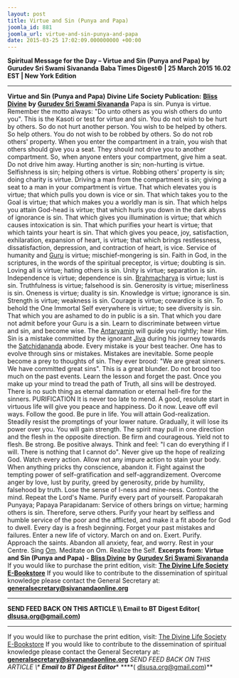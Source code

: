 ```yaml
---
layout: post
title: Virtue and Sin (Punya and Papa)
joomla_id: 881
joomla_url: virtue-and-sin-punya-and-papa
date: 2015-03-25 17:02:09.000000000 +00:00
---
```

**Spiritual Message for the Day – Virtue and Sin (Punya and Papa) by Gurudev Sri Swami Sivananda**
**Baba Times Digest© | 25 March 2015 16.02 EST | New York Edition**
* * *
**Virtue and Sin**
**(Punya and Papa)**
**Divine Life Society Publication:** [**Bliss Divine**](http://www.dlshq.org/messages/sin.htm) **by** [**Gurudev Sri Swami Sivananda**](http://www.dlshq.org/saints/siva.htm)
Papa is sin. Punya is virtue. Remember the motto always: "Do unto others as you wish others do unto you". This is the Kasoti or test for virtue and sin. You do not wish to be hurt by others. So do not hurt another person. You wish to be helped by others. So help others. You do not wish to be robbed by others. So do not rob others' property. When you enter the compartment in a train, you wish that others should give you a seat. They should not drive you to another compartment. So, when anyone enters your compartment, give him a seat. Do not drive him away. Hurting another is sin; non-hurting is virtue. Selfishness is sin; helping others is virtue. Robbing others' property is sin; doing charity is virtue. Driving a man from the compartment is sin; giving a seat to a man in your compartment is virtue.
That which elevates you is virtue; that which pulls you down is vice or sin. That which takes you to the Goal is virtue; that which makes you a worldly man is sin. That which helps you attain God-head is virtue; that which hurls you down in the dark abyss of ignorance is sin. That which gives you illumination is virtue; that which causes intoxication is sin. That which purifies your heart is virtue; that which taints your heart is sin. That which gives you peace, joy, satisfaction, exhilaration, expansion of heart, is virtue; that which brings restlessness, dissatisfaction, depression, and contraction of heart, is vice.
Service of humanity and [Guru](http://www.dlshq.org/glossary.htm#guru) is virtue; mischief-mongering is sin. Faith in God, in the scriptures, in the words of the spiritual preceptor, is virtue; doubting is sin. Loving all is virtue; hating others is sin. Unity is virtue; separation is sin. Independence is virtue; dependence is sin. [Brahmacharya](http://www.dlshq.org/teachings/brahmacharya.htm) is virtue; lust is sin. Truthfulness is virtue; falsehood is sin. Generosity is virtue; miserliness is sin. Oneness is virtue; duality is sin. Knowledge is virtue; ignorance is sin. Strength is virtue; weakness is sin. Courage is virtue; cowardice is sin. To behold the One Immortal Self everywhere is virtue; to see diversity is sin.
That which you are ashamed to do in public is a sin. That which you dare not admit before your Guru is a sin.
Learn to discriminate between virtue and sin, and become wise. The [Antaryamin](http://www.dlshq.org/glossary.htm#antaryamin) will guide you rightly; hear Him.
Sin is a mistake committed by the ignorant [Jiva](http://www.dlshq.org/glossary.htm#jiva) during his journey towards the [Satchidananda](http://www.dlshq.org/glossary.htm#satchidananda) abode. Every mistake is your best teacher. One has to evolve through sins or mistakes. Mistakes are inevitable. Some people become a prey to thoughts of sin. They ever brood: "We are great sinners. We have committed great sins". This is a great blunder. Do not brood too much on the past events. Learn the lesson and forget the past. Once you make up your mind to tread the path of Truth, all sins will be destroyed.
There is no such thing as eternal damnation or eternal hell-fire for the sinners.
PURIFICATION
It is never too late to mend. A good, resolute start in virtuous life will give you peace and happiness. Do it now. Leave off evil ways. Follow the good. Be pure in life. You will attain God-realization.
Steadily resist the promptings of your lower nature. Gradually, it will lose its power over you. You will gain strength. The spirit may pull in one direction and the flesh in the opposite direction. Be firm and courageous. Yield not to flesh. Be strong. Be positive always. Think and feel: "I can do everything if I will. There is nothing that I cannot do". Never give up the hope of realizing God.
Watch every action. Allow not any impure action to stain your body. When anything pricks thy conscience, abandon it. Fight against the tempting power of self-gratification and self-aggrandizement. Overcome anger by love, lust by purity, greed by generosity, pride by humility, falsehood by truth.
Lose the sense of I-ness and mine-ness. Control the mind. Repeat the Lord's Name. Purify every part of yourself.
Paropakarah Punyaya; Papaya Parapidanam: Service of others brings on virtue; harming others is sin. Therefore, serve others. Purify your heart by selfless and humble service of the poor and the afflicted, and make it a fit abode for God to dwell.
Every day is a fresh beginning. Forget your past mistakes and failures. Enter a new life of victory. March on and on. Exert. Purify. Approach the saints. Abandon all anxiety, fear, and worry. Rest in your Centre. Sing [Om](http://www.dlshq.org/glossary.htm#om). Meditate on Om. Realize the Self.
**Excerpts from:** **Virtue and Sin (Punya and Papa) -** [**Bliss Divine**](http://www.dlshq.org/messages/sin.htm) **by** **[Gurudev Sri Swami Sivananda](http://www.dlshq.org/saints/siva.htm)**
If you would like to purchase the print edition, visit: **[The Divine Life Society E-Bookstore](http://www.dlshq.org/download/download.htm)**
If you would like to contribute to the dissemination of spiritual knowledge please contact the General Secretary at: [](mailto:%20%3Cscript%20type=%27text/javascript%27%3E%20%3C%21--%20var%20prefix%20=%20%27ma%27%20+%20%27il%27%20+%20%27to%27;%20var%20path%20=%20%27hr%27%20+%20%27ef%27%20+%20%27=%27;%20var%20addy57016%20=%20%27generalsecretary%27%20+%20%27@%27;%20addy57016%20=%20addy57016%20+%20%27sivanandaonline%27%20+%20%27.%27%20+%20%27org%27;%20document.write%28%27%3Ca%20%27%20+%20path%20+%20%27%5C%27%27%20+%20prefix%20+%20%27:%27%20+%20addy57016%20+%20%27%5C%27%3E%27%29;%20document.write%28addy57016%29;%20document.write%28%27%3C%5C/a%3E%27%29;%20//--%3E%5Cn%20%3C/script%3E%3Cscript%20type=%27text/javascript%27%3E%20%3C%21--%20document.write%28%27%3Cspan%20style=%5C%27display:%20none;%5C%27%3E%27%29;%20//--%3E%20%3C/script%3EThis%20email%20address%20is%20being%20protected%20from%20spambots.%20You%20need%20JavaScript%20enabled%20to%20view%20it.%20%3Cscript%20type=%27text/javascript%27%3E%20%3C%21--%20document.write%28%27%3C/%27%29;%20document.write%28%27span%3E%27%29;%20//--%3E%20%3C/script%3E?subject=Contribution%20to%20Dissemination%20of%20Spiritual%20Knowledge) **generalsecretary@sivanandaonline.org**
****
**SEND FEED BACK ON THIS ARTICLE \\\ Email to BT Digest Editor[](mailto:%20%3Cscript%20type=%27text/javascript%27%3E%20%3C%21--%20var%20prefix%20=%20%27ma%27%20+%20%27il%27%20+%20%27to%27;%20var%20path%20=%20%27hr%27%20+%20%27ef%27%20+%20%27=%27;%20var%20addy72654%20=%20%27dlsusa.org%27%20+%20%27@%27;%20addy72654%20=%20addy72654%20+%20%27gmail%27%20+%20%27.%27%20+%20%27com%27;%20document.write%28%27%3Ca%20%27%20+%20path%20+%20%27%5C%27%27%20+%20prefix%20+%20%27:%27%20+%20addy72654%20+%20%27%5C%27%3E%27%29;%20document.write%28addy72654%29;%20document.write%28%27%3C%5C/a%3E%27%29;%20//--%3E%5Cn%20%3C/script%3E%3Cscript%20type=%27text/javascript%27%3E%20%3C%21--%20document.write%28%27%3Cspan%20style=%5C%27display:%20none;%5C%27%3E%27%29;%20//--%3E%20%3C/script%3EThis%20email%20address%20is%20being%20protected%20from%20spambots.%20You%20need%20JavaScript%20enabled%20to%20view%20it.%20%3Cscript%20type=%27text/javascript%27%3E%20%3C%21--%20document.write%28%27%3C/%27%29;%20document.write%28%27span%3E%27%29;%20//--%3E%20%3C/script%3E?subject=DLS%20Posts)( [dlsusa.org@gmail.com](mailto:dlsusa.org@gmail.com))**
* * *
  
If you would like to purchase the print edition, visit: [The Divine Life Society E-Bookstore](http://www.dlshq.org/download/download.htm)
If you would like to contribute to the dissemination of spiritual knowledge please contact the General Secretary at: **[generalsecretary@sivanandaonline.org](mailto:generalsecretary@sivanandaonline.org)**
**SEND FEED BACK ON THIS ARTICLE \\\**  **Email to BT Digest Editor**** [](mailto:%20%3Cscript%20type=%27text/javascript%27%3E%20%3C%21--%20var%20prefix%20=%20%27ma%27%20+%20%27il%27%20+%20%27to%27;%20var%20path%20=%20%27hr%27%20+%20%27ef%27%20+%20%27=%27;%20var%20addy72654%20=%20%27dlsusa.org%27%20+%20%27@%27;%20addy72654%20=%20addy72654%20+%20%27gmail%27%20+%20%27.%27%20+%20%27com%27;%20document.write%28%27%3Ca%20%27%20+%20path%20+%20%27%5C%27%27%20+%20prefix%20+%20%27:%27%20+%20addy72654%20+%20%27%5C%27%3E%27%29;%20document.write%28addy72654%29;%20document.write%28%27%3C%5C/a%3E%27%29;%20//--%3E%5Cn%20%3C/script%3E%3Cscript%20type=%27text/javascript%27%3E%20%3C%21--%20document.write%28%27%3Cspan%20style=%5C%27display:%20none;%5C%27%3E%27%29;%20//--%3E%20%3C/script%3EThis%20email%20address%20is%20being%20protected%20from%20spambots.%20You%20need%20JavaScript%20enabled%20to%20view%20it.%20%3Cscript%20type=%27text/javascript%27%3E%20%3C%21--%20document.write%28%27%3C/%27%29;%20document.write%28%27span%3E%27%29;%20//--%3E%20%3C/script%3E?subject=DLS%20Posts)****( [dlsusa.org@gmail.com](mailto:dlsusa.org@gmail.com))**  
